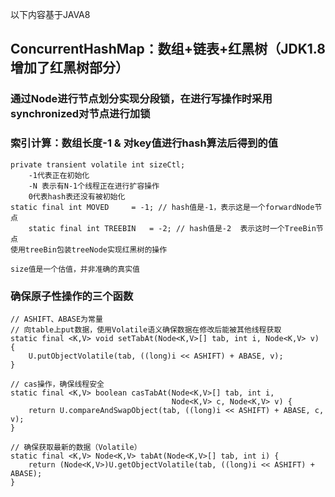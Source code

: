 以下内容基于JAVA8

## ConcurrentHashMap：数组+链表+红黑树（JDK1.8增加了红黑树部分）

### 通过Node进行节点划分实现分段锁，在进行写操作时采用synchronized对节点进行加锁
### 索引计算：数组长度-1 & 对key值进行hash算法后得到的值

	private transient volatile int sizeCtl;
		-1代表正在初始化
		-N 表示有N-1个线程正在进行扩容操作
		0代表hash表还没有被初始化
	static final int MOVED     = -1; // hash值是-1，表示这是一个forwardNode节点
    	static final int TREEBIN   = -2; // hash值是-2  表示这时一个TreeBin节点
	使用treeBin包装treeNode实现红黑树的操作

	size值是一个估值，并非准确的真实值

### 确保原子性操作的三个函数
	// ASHIFT、ABASE为常量
	// 向table上put数据，使用Volatile语义确保数据在修改后能被其他线程获取
	static final <K,V> void setTabAt(Node<K,V>[] tab, int i, Node<K,V> v) {
        U.putObjectVolatile(tab, ((long)i << ASHIFT) + ABASE, v);
    }

    // cas操作，确保线程安全
    static final <K,V> boolean casTabAt(Node<K,V>[] tab, int i,
                                        Node<K,V> c, Node<K,V> v) {
        return U.compareAndSwapObject(tab, ((long)i << ASHIFT) + ABASE, c, v);
    }

    // 确保获取最新的数据（Volatile）
	static final <K,V> Node<K,V> tabAt(Node<K,V>[] tab, int i) {
        return (Node<K,V>)U.getObjectVolatile(tab, ((long)i << ASHIFT) + ABASE);
    }
